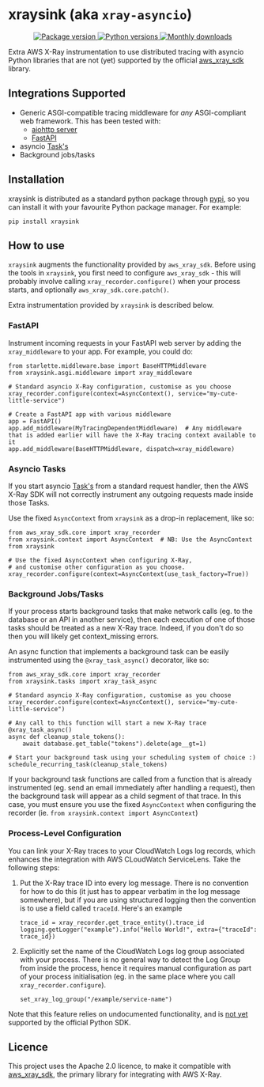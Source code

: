 # xraysink (aka `xray-asyncio`)

<p align="center">
    <a href="https://pypi.org/project/xraysink/">
        <img src="https://img.shields.io/pypi/v/xraysink.svg" alt="Package version">
    </a>
    <a href="https://pypi.org/project/xraysink/">
        <img src="https://img.shields.io/pypi/pyversions/xraysink.svg" alt="Python versions">
    </a>
    <a href="https://pypi.org/project/xraysink/">
        <img src="https://img.shields.io/pypi/dm/xraysink.svg" alt="Monthly downloads">
    </a>
</p>

Extra AWS X-Ray instrumentation to use distributed tracing with asyncio Python
libraries that are not (yet) supported by the official
[aws_xray_sdk](https://github.com/aws/aws-xray-sdk-python) library.


## Integrations Supported
* Generic ASGI-compatible tracing middleware for *any* ASGI-compliant web
  framework. This has been tested with:
  - [aiohttp server](https://docs.aiohttp.org/en/stable/)
  - [FastAPI](https://fastapi.tiangolo.com/)
* asyncio [Task's](https://docs.python.org/3/library/asyncio-task.html)
* Background jobs/tasks

## Installation
xraysink is distributed as a standard python package through
[pypi](https://pypi.org/), so you can install it with your favourite Python
package manager. For example:

    pip install xraysink


## How to use
`xraysink` augments the functionality provided by `aws_xray_sdk`. Before
using the tools in `xraysink`, you first need to configure `aws_xray_sdk` -
this will probably involve calling `xray_recorder.configure()` when your
process starts, and optionally `aws_xray_sdk.core.patch()`.

Extra instrumentation provided by `xraysink` is described below.

### FastAPI
Instrument incoming requests in your FastAPI web server by adding the
`xray_middleware` to your app. For example, you could do:

    from starlette.middleware.base import BaseHTTPMiddleware
    from xraysink.asgi.middleware import xray_middleware
    
    # Standard asyncio X-Ray configuration, customise as you choose
    xray_recorder.configure(context=AsyncContext(), service="my-cute-little-service")
    
    # Create a FastAPI app with various middleware
    app = FastAPI()
    app.add_middleware(MyTracingDependentMiddleware)  # Any middleware that is added earlier will have the X-Ray tracing context available to it
    app.add_middleware(BaseHTTPMiddleware, dispatch=xray_middleware)


### Asyncio Tasks
If you start asyncio [Task's](https://docs.python.org/3/library/asyncio-task.html)
from a standard request handler, then the AWS X-Ray SDK will not correctly
instrument any outgoing requests made inside those Tasks.

Use the fixed `AsyncContext` from `xraysink` as a drop-in replacement, like so:

    from aws_xray_sdk.core import xray_recorder
    from xraysink.context import AsyncContext  # NB: Use the AsyncContext from xraysink
    
    # Use the fixed AsyncContext when configuring X-Ray,
    # and customise other configuration as you choose.
    xray_recorder.configure(context=AsyncContext(use_task_factory=True))


### Background Jobs/Tasks
If your process starts background tasks that make network calls (eg. to the
database or an API in another service), then each execution of one of those
tasks should be treated as a new X-Ray trace. Indeed, if you don't do so then
you will likely get context_missing errors.

An async function that implements a background task can be easily instrumented
using the `@xray_task_async()` decorator, like so:

    from aws_xray_sdk.core import xray_recorder
    from xraysink.tasks import xray_task_async

    # Standard asyncio X-Ray configuration, customise as you choose
    xray_recorder.configure(context=AsyncContext(), service="my-cute-little-service")
    
    # Any call to this function will start a new X-Ray trace
    @xray_task_async()
    async def cleanup_stale_tokens():
        await database.get_table("tokens").delete(age__gt=1)
    
    # Start your background task using your scheduling system of choice :)
    schedule_recurring_task(cleanup_stale_tokens)

If your background task functions are called from a function that is already
instrumented (eg. send an email immediately after handling a request), then 
the background task will appear as a child segment of that trace. In this case,
you must ensure you use the fixed `AsyncContext` when configuring the recorder
(ie. `from xraysink.context import AsyncContext`)


### Process-Level Configuration
You can link your X-Ray traces to your CloudWatch Logs log records, which
enhances the integration with AWS CLoudWatch ServiceLens. Take the following
steps:

1.  Put the X-Ray trace ID into every log message. There is no convention for
    how to do this (it just has to appear verbatim in the log message
    somewhere), but if you are using structured logging then the convention is
    to use a field called `traceId`. Here's an example
    
        trace_id = xray_recorder.get_trace_entity().trace_id
        logging.getLogger("example").info("Hello World!", extra={"traceId": trace_id})

1.  Explicitly set the name of the CloudWatch Logs log group associated with
    your process. There is no general way to detect the Log Group from inside
    the process, hence it requires manual configuration as part of your process
    initialisation (eg. in the same place where you call
    `xray_recorder.configure`).
    
        set_xray_log_group("/example/service-name")

Note that this feature relies on undocumented functionality, and is
[not yet](https://github.com/aws/aws-xray-sdk-python/issues/188)
supported by the official Python SDK.


## Licence
This project uses the Apache 2.0 licence, to make it compatible with
[aws_xray_sdk](https://github.com/aws/aws-xray-sdk-python), the
primary library for integrating with AWS X-Ray.
